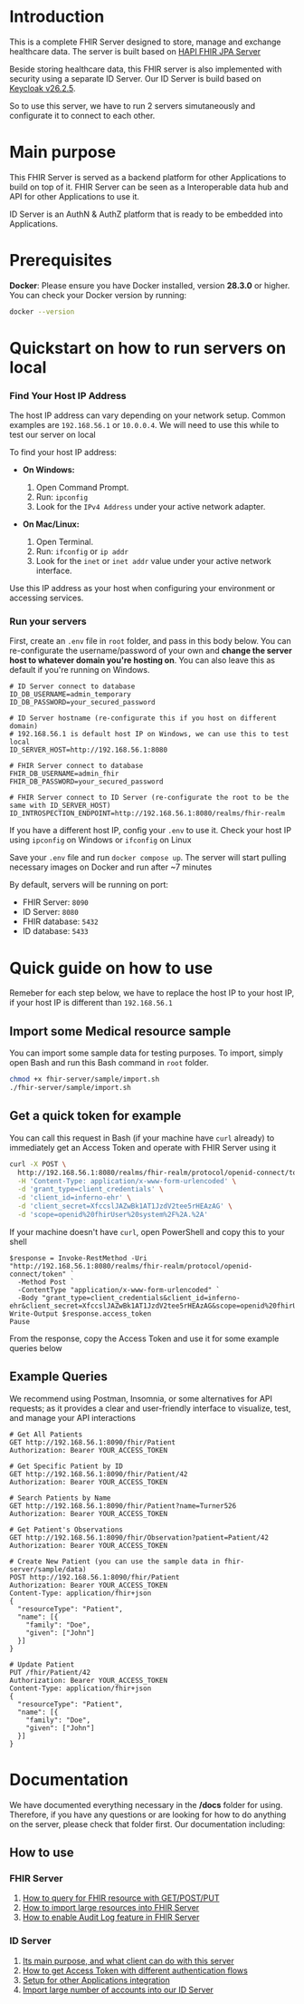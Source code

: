 # Introduction

This is a complete FHIR Server designed to store, manage and exchange healthcare data. The server is built based on [HAPI FHIR JPA Server](https://github.com/hapifhir/hapi-fhir-jpaserver-starter)

Beside storing healthcare data, this FHIR server is also implemented with security using a separate ID Server. Our ID Server is build based on [Keycloak v26.2.5](https://github.com/keycloak/keycloak/releases/tag/26.2.5).

So to use this server, we have to run 2 servers simutaneously and configurate it to connect to each other.

# Main purpose

This FHIR Server is served as a backend platform for other Applications to build on top of it. FHIR Server can be seen as a Interoperable data hub and API for other Applications to use it.

ID Server is an AuthN & AuthZ platform that is ready to be embedded into Applications.

# Prerequisites

**Docker**: Please ensure you have Docker installed, version **28.3.0** or higher.  
You can check your Docker version by running:
```sh
docker --version
```

# Quickstart on how to run servers on local

### Find Your Host IP Address

The host IP address can vary depending on your network setup. Common examples are `192.168.56.1` or `10.0.0.4`. We will need to use this while to test our server on local

To find your host IP address:

- **On Windows:**
  1. Open Command Prompt.
  2. Run: `ipconfig`
  3. Look for the `IPv4 Address` under your active network adapter.

- **On Mac/Linux:**
  1. Open Terminal.
  2. Run: `ifconfig` or `ip addr`
  3. Look for the `inet` or `inet addr` value under your active network interface.

Use this IP address as your host when configuring your environment or accessing services.

### Run your servers

First, create an `.env` file in `root` folder, and pass in this body below. You can re-configurate the username/password of your own and **change the server host to whatever domain you're hosting on**. You can also leave this as default if you're running on Windows.

```
# ID Server connect to database
ID_DB_USERNAME=admin_temporary
ID_DB_PASSWORD=your_secured_password

# ID Server hostname (re-configurate this if you host on different domain)
# 192.168.56.1 is default host IP on Windows, we can use this to test local
ID_SERVER_HOST=http://192.168.56.1:8080

# FHIR Server connect to database
FHIR_DB_USERNAME=admin_fhir
FHIR_DB_PASSWORD=your_secured_password

# FHIR Server connect to ID Server (re-configurate the root to be the same with ID_SERVER_HOST)
ID_INTROSPECTION_ENDPOINT=http://192.168.56.1:8080/realms/fhir-realm
```

If you have a different host IP, config your `.env` to use it. Check your host IP using `ipconfig` on Windows or `ifconfig` on Linux

Save your `.env` file and run `docker compose up`. The server will start pulling necessary images on Docker and run after ~7 minutes

By default, servers will be running on port:
- FHIR Server: `8090`
- ID Server: `8080`
- FHIR database: `5432`
- ID database: `5433`

# Quick guide on how to use

Remeber for each step below, we have to replace the host IP to your host IP, if your host IP is different than `192.168.56.1`

## Import some Medical resource sample

You can import some sample data for testing purposes. To import, simply open Bash and run this Bash command in `root` folder.

```sh
chmod +x fhir-server/sample/import.sh
./fhir-server/sample/import.sh
```

## Get a quick token for example

You can call this request in Bash (if your machine have `curl` already) to immediately get an Access Token and operate with FHIR Server using it

```bash
curl -X POST \
  http://192.168.56.1:8080/realms/fhir-realm/protocol/openid-connect/token \
  -H 'Content-Type: application/x-www-form-urlencoded' \
  -d 'grant_type=client_credentials' \
  -d 'client_id=inferno-ehr' \
  -d 'client_secret=XfccslJAZwBk1AT1JzdV2tee5rHEAzAG' \
  -d 'scope=openid%20fhirUser%20system%2F%2A.%2A'
```

If your machine doesn't have `curl`, open PowerShell and copy this to your shell

```shell
$response = Invoke-RestMethod -Uri "http://192.168.56.1:8080/realms/fhir-realm/protocol/openid-connect/token" `
  -Method Post `
  -ContentType "application/x-www-form-urlencoded" `
  -Body "grant_type=client_credentials&client_id=inferno-ehr&client_secret=XfccslJAZwBk1AT1JzdV2tee5rHEAzAG&scope=openid%20fhirUser%20system%2F%2A.%2A"
Write-Output $response.access_token
Pause
```

From the response, copy the Access Token and use it for some example queries below

## Example Queries

We recommend using Postman, Insomnia, or some alternatives for API requests; as it provides a clear and user-friendly interface to visualize, test, and manage your API interactions

```
# Get All Patients
GET http://192.168.56.1:8090/fhir/Patient
Authorization: Bearer YOUR_ACCESS_TOKEN

# Get Specific Patient by ID
GET http://192.168.56.1:8090/fhir/Patient/42
Authorization: Bearer YOUR_ACCESS_TOKEN

# Search Patients by Name
GET http://192.168.56.1:8090/fhir/Patient?name=Turner526
Authorization: Bearer YOUR_ACCESS_TOKEN

# Get Patient's Observations
GET http://192.168.56.1:8090/fhir/Observation?patient=Patient/42
Authorization: Bearer YOUR_ACCESS_TOKEN

# Create New Patient (you can use the sample data in fhir-server/sample/data)
POST http://192.168.56.1:8090/fhir/Patient
Authorization: Bearer YOUR_ACCESS_TOKEN
Content-Type: application/fhir+json
{
  "resourceType": "Patient",
  "name": [{
    "family": "Doe",
    "given": ["John"]
  }]
}

# Update Patient
PUT /fhir/Patient/42
Authorization: Bearer YOUR_ACCESS_TOKEN
Content-Type: application/fhir+json
{
  "resourceType": "Patient",
  "name": [{
    "family": "Doe",
    "given": ["John"]
  }]
}
```

# Documentation

We have documented everything necessary in the **/docs** folder for using. Therefore, if you have any questions or are looking for how to do anything on the server, please check that folder first. Our documentation including:

## How to use
### FHIR Server
1. [How to query for FHIR resource with GET/POST/PUT](docs/how-to-use/fhir-server/1.Query-for-FHIR-resources.md)
2. [How to import large resources into FHIR Server](docs/how-to-use/fhir-server/2.Import-large-resources-into-FHIR-Server.md)
3. [How to enable Audit Log feature in FHIR Server](docs/how-to-use/fhir-server/3.Enable-Audit-Log-in-FHIR-Server.md)
### ID Server
1. [Its main purpose, and what client can do with this server](docs/how-to-use/id-server/1.ID-Server-main-purpose.md)
2. [How to get Access Token with different authentication flows](docs/how-to-use/id-server/2.Get-Access-Token-through-different-authentication-flows.md)
3. [Setup for other Applications integration](docs/how-to-use/id-server/3.Setup-for-other-Applications-integration.md)
4. [Import large number of accounts into our ID Server](docs/how-to-use/id-server/4.Import-large-account-database-into-ID-Server.md)